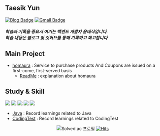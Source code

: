 ## Taesik Yun 
<div>

 [![Blog Badge](https://img.shields.io/badge/Tech%20Blog-000000?style=flat-square&logo=tistory&logoColor=white&link=https://latewalk.tistory.com/)](https://latewalk.tistory.com/)
 [![Gmail Badge](https://img.shields.io/badge/gksrmf359@gmail.com-d14836?style=flat-square&logo=Gmail&logoColor=white&link=mailto:gksrmf359@gmail.com)](mailto:gksrmf359@gmail.com)	

</div>

##### 학습과 기록을 중요시 여기는 백엔드 개발자 윤태식입니다. <br> 학습 내용은 블로그 및 깃허브를 통해 기록하고 회고합니다

## Main Project
- [homaura](https://github.com/Tedeeeee/homaura) : Service to purchase products And Coupons are issued on a first-come, first-served basis
  - [ReadMe]() : explanation about homaura

## Study & Skill
<div>

<img src="https://img.shields.io/badge/Git-F05032?style=flat-square&logo=Git&logoColor=white"/>
<img src="https://img.shields.io/badge/Java-007396?style=flat-square&logo=java&logoColor=white"/>
<img src="https://img.shields.io/badge/spring-6DB33F?style=flat-square&logo=spring&logoColor=white"/>
<img src="https://img.shields.io/badge/MySQL-4479A1?style=flat-square&logo=MySQL&logoColor=white"/>
<img src="https://img.shields.io/badge/Radis-DC382D?style=flat-square&logo=Redis&logoColor=white"/>

</div>

- [Java](https://github.com/Tedeeeee/JavaAtoZ) : Record learnings related to Java
- [CodingTest](https://github.com/Tedeeeee/codingTest) : Record learnings related to CodingTest

<div align=center>

![Solved.ac
프로필](http://mazassumnida.wtf/api/mini/generate_badge?boj=gksmf35916)
[![Hits](https://hits.seeyoufarm.com/api/count/incr/badge.svg?url=https%3A%2F%2Fgithub.com%2FTedeeeee&count_bg=%2379C83D&title_bg=%23555555&icon=&icon_color=%23E7E7E7&title=hits&edge_flat=false)](https://hits.seeyoufarm.com)
